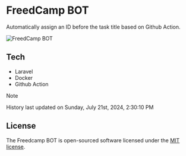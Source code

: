# FreedCamp BOT

Automatically assign an ID before the task title based on Github Action.

![FreedCamp BOT](https://repository-images.githubusercontent.com/737932867/7d34798b-2680-471c-b089-a78a718d3d6a)

## Tech

- Laravel
- Docker
- Github Action

> [!NOTE]  
> History last updated on Sunday, July 21st, 2024, 2:30:10 PM

## License

The Freedcamp BOT is open-sourced software licensed under the [MIT license](https://opensource.org/licenses/MIT).
